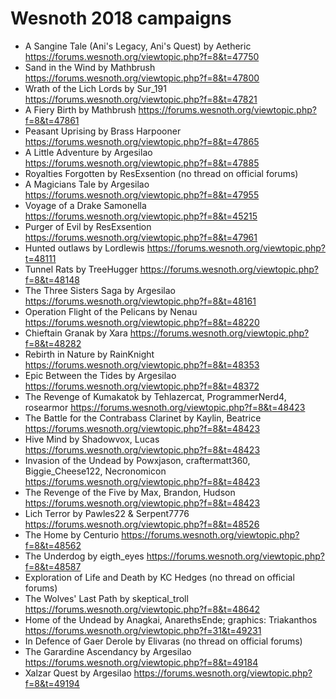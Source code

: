 # Wesnoth 2018 campaigns

- A Sangine Tale (Ani's Legacy, Ani's Quest) by Aetheric https://forums.wesnoth.org/viewtopic.php?f=8&t=47750
- Sand in the Wind by Mathbrush https://forums.wesnoth.org/viewtopic.php?f=8&t=47800
- Wrath of the Lich Lords by Sur_191 https://forums.wesnoth.org/viewtopic.php?f=8&t=47821
- A Fiery Birth by Mathbrush https://forums.wesnoth.org/viewtopic.php?f=8&t=47861
- Peasant Uprising by Brass Harpooner https://forums.wesnoth.org/viewtopic.php?f=8&t=47865
- A Little Adventure by Argesilao https://forums.wesnoth.org/viewtopic.php?f=8&t=47885
- Royalties Forgotten by ResExsention (no thread on official forums)
- A Magicians Tale by Argesilao https://forums.wesnoth.org/viewtopic.php?f=8&t=47955
- Voyage of a Drake Samonella https://forums.wesnoth.org/viewtopic.php?f=8&t=45215
- Purger of Evil by ResExsention https://forums.wesnoth.org/viewtopic.php?f=8&t=47961
- Hunted outlaws by Lordlewis https://forums.wesnoth.org/viewtopic.php?t=48111
- Tunnel Rats by TreeHugger https://forums.wesnoth.org/viewtopic.php?f=8&t=48148
- The Three Sisters Saga by Argesilao https://forums.wesnoth.org/viewtopic.php?f=8&t=48161
- Operation Flight of the Pelicans by Nenau https://forums.wesnoth.org/viewtopic.php?f=8&t=48220
- Chieftain Granak by Xara https://forums.wesnoth.org/viewtopic.php?f=8&t=48282
- Rebirth in Nature by RainKnight https://forums.wesnoth.org/viewtopic.php?f=8&t=48353
- Epic Between the Tides by Argesilao https://forums.wesnoth.org/viewtopic.php?f=8&t=48372
- The Revenge of Kumakatok by Tehlazercat, ProgrammerNerd4, rosearmor https://forums.wesnoth.org/viewtopic.php?f=8&t=48423
- The Battle for the Contrabass Clarinet by Kaylin, Beatrice https://forums.wesnoth.org/viewtopic.php?f=8&t=48423
- Hive Mind by Shadowvox, Lucas https://forums.wesnoth.org/viewtopic.php?f=8&t=48423
- Invasion of the Undead by Powxjason, craftermatt360, Biggie_Cheese122, Necronomicon https://forums.wesnoth.org/viewtopic.php?f=8&t=48423
- The Revenge of the Five by Max, Brandon, Hudson https://forums.wesnoth.org/viewtopic.php?f=8&t=48423
- Lich Terror by Pawles22 & Serpent7776 https://forums.wesnoth.org/viewtopic.php?f=8&t=48526
- The Home by Centurio https://forums.wesnoth.org/viewtopic.php?f=8&t=48562
- The Underdog by eigth_eyes https://forums.wesnoth.org/viewtopic.php?f=8&t=48587
- Exploration of Life and Death by KC Hedges (no thread on official forums)
- The Wolves' Last Path by skeptical_troll https://forums.wesnoth.org/viewtopic.php?f=8&t=48642
- Home of the Undead by Anagkai, AnarethsEnde; graphics: Triakanthos https://forums.wesnoth.org/viewtopic.php?f=31&t=49231
- In Defence of Gaer Derole by Elivaras (no thread on official forums)
- The Garardine Ascendancy by Argesilao https://forums.wesnoth.org/viewtopic.php?f=8&t=49184
- Xalzar Quest by Argesilao https://forums.wesnoth.org/viewtopic.php?f=8&t=49194
